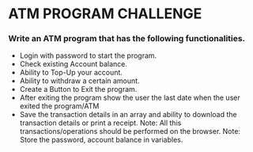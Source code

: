 # ATM PROGRAM CHALLENGE

### Write an ATM program that has the following functionalities.
- Login with password to start the program. 
- Check existing Account balance.
- Ability to Top-Up your account. 
- Ability to withdraw a certain amount.
- Create a Button to Exit the program.
- After exiting the program show the user the last date when the user exited the program/ATM
- Save the transaction details in an array and ability to download the transaction details or print a receipt. 
Note: All this transactions/operations should be performed on the browser.
Note: Store the password, account balance in variables.
